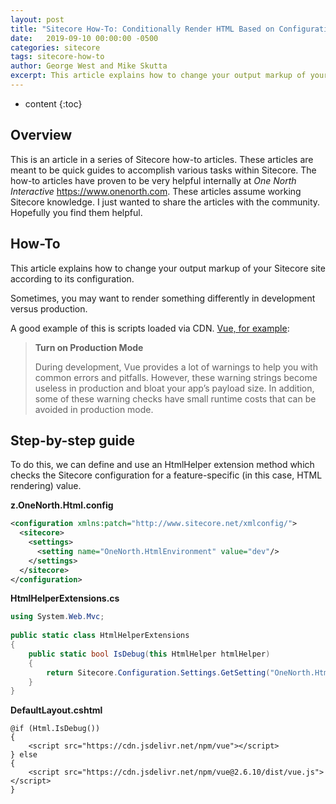 ```yaml
---
layout: post
title: "Sitecore How-To: Conditionally Render HTML Based on Configuration (Razor) Site"
date:   2019-09-10 00:00:00 -0500
categories: sitecore
tags: sitecore-how-to
author: George West and Mike Skutta
excerpt: This article explains how to change your output markup of your Sitecore site according to its configuration.
---
```


* content
{:toc}

## Overview

This is an article in a series of Sitecore how-to articles. These articles are meant to be quick guides to accomplish various tasks within Sitecore. The how-to articles have proven to be very helpful internally at *One North Interactive* https://www.onenorth.com.  These articles assume working Sitecore knowledge. I just wanted to share the articles with the community. Hopefully you find them helpful.

## How-To

This article explains how to change your output markup of your Sitecore site according to its configuration.

Sometimes, you may want to render something differently in development versus production.

A good example of this is scripts loaded via CDN. [Vue, for example](https://vuejs.org/v2/guide/deployment.html#Turn-on-Production-Mode):

> **Turn on Production Mode**
>
> During development, Vue provides a lot of warnings to help you with common errors and pitfalls. However, these warning strings become useless in production and bloat your app’s payload size. In addition, some of these warning checks have small runtime costs that can be avoided in production mode.

## Step-by-step guide

To do this, we can define and use an HtmlHelper extension method which checks the Sitecore configuration for a feature-specific (in this case, HTML rendering) value.

**z.OneNorth.Html.config**
```xml
<configuration xmlns:patch="http://www.sitecore.net/xmlconfig/">
  <sitecore>
    <settings>
      <setting name="OneNorth.HtmlEnvironment" value="dev"/>
    </settings>
  </sitecore>
</configuration>
```

**HtmlHelperExtensions.cs**
```csharp
using System.Web.Mvc;
 
public static class HtmlHelperExtensions
{
    public static bool IsDebug(this HtmlHelper htmlHelper)
    {
        return Sitecore.Configuration.Settings.GetSetting("OneNorth.HtmlEnvironment") == "dev";
    }
}
```

**DefaultLayout.cshtml**
```cshtml
@if (Html.IsDebug())
{
    <script src="https://cdn.jsdelivr.net/npm/vue"></script>
} else
{
    <script src="https://cdn.jsdelivr.net/npm/vue@2.6.10/dist/vue.js"></script>
}
```
